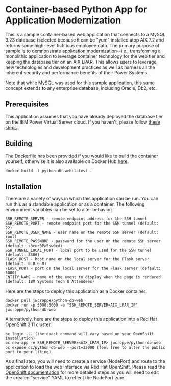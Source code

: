 # Container-based Python App for Application Modernization

This is a sample container-based web application that connects to a MySQL 3.23
database (selected because it can be "yum" installed atop AIX 7.2 and returns
some high-level fictitious employee data. The primary purpose of sample is to
demnonstrate application modernization--i.e., transforming a monolithic application
to leverage container technology for the web tier and keeping the database tier on
an AIX LPAR. This allows users to leverage new technologies and development
practices as well as harness all the inherent security and performance benefits
of their Power Systems.

Note that while MySQL was used for this sample application, this same concept
extends to any enterprise database, including Oracle, Db2, etc.

## Prerequisites

This application assumes that you have already deployed the database tier on
the IBM Power Virtual Server cloud. If you haven't, please follow [these steps](https://github.com/jwcroppe/terraform-provider-ibm-examples/tree/master/simple-vm-power-vs).

## Building

The Dockerfile has been provided if you would like to build the container yourself,
otherwise it is also available on Docker Hub [here](https://cloud.docker.com/repository/docker/jwcroppe/python-db-web).

```shell
docker build -t python-db-web:latest .
```

## Installation

There are a variety of ways in which this application can be run. You can run
this as a standable application or as a container. The following environment
variables can be set to alter behavior:

```shell
SSH_REMOTE_SERVER - remote endpoint address for the SSH tunnel
SSH_REMOTE_PORT - remote endpoint port for the SSH tunnel (default: 22)
SSH_REMOTE_USER_NAME - user name on the remote SSH server (default: root)
SSH_REMOTE_PASSWORD - password for the user on the remote SSH server (default: s3cur3Pa5sw0rd)
SSH_TUNNEL_LOCAL_PORT - local port to be used for the SSH tunnel (default: 3306)
FLASK_HOST - host name on the local server for the Flask server (default: 0.0.0.0)
FLASK_PORT - port on the local server for the Flask server (default: 5000)
ENTITY_NAME - name of the event to display when the page is rendered (default: IBM Systems Tech U Attendees)
```

Here are the steps to deploy this application as a Docker container:

```shell
docker pull jwcroppe/python-db-web
docker run -p 5000:5000 -e "SSH_REMOTE_SERVER=AIX_LPAR_IP" jwcroppe/python-db-web
```

Alternatively, here are the steps to deploy this application into a
Red Hat OpenShift 3.11 cluster:

```shell
oc login ... (the exact command will vary based on your OpenShift installation)
oc new-app -e SSH_REMOTE_SERVER=<AIX_LPAR_IP> jwcroppe/python-db-web
oc expose dc/python-db-web --port=32000 (feel free to alter the public port to your liking)
```

As a final step, you will need to create a service (NodePort) and route to the
application to load the web interface via Red Hat OpenShift.  Please read the
[OpenShift documentation](https://docs.openshift.com/container-platform/3.11/dev_guide/expose_service/expose_internal_ip_nodeport.html) for more detailed steps
as you will need to edit the created "service" YAML to reflect the NodePort type.
